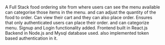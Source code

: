 A Full Stack food ordering site from where users can see the menu available can categorise those items in the menu. and can adjust the quantity of the food to order. Can view their cart and they can also place order. 
Ensures that only authenticated users can place their order. and can categorize menu. Signup and Login functionality added.
Frontend built in React.js Backend in Node.js and Mysql database used. also implemented token based authentication in it.
